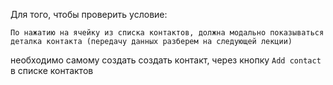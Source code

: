 Для того, чтобы проверить условие:
  
`По нажатию на ячейку из списка контактов, должна модально показываться 
деталка контакта (передачу данных разберем на следующей лекции)`
  
необходимо самому создать создать контакт, через кнопку `Add contact` в списке контактов 
